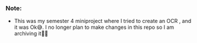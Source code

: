 ### Note:
- This was my semester 4 miniproject where I tried to create an OCR , and it was Ok😅. I no longer plan to make changes in this repo so I am archiving it✌🏽 
